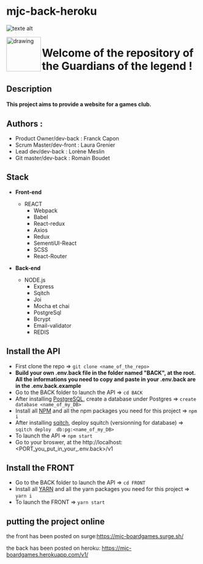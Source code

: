 # mjc-back-heroku

![texte alt](conception/image/medieval.jpg)

 <img align="left" src="conception/image/logo-noir.png" alt="drawing" width="90"/>  <h1 >Welcome of the repository  of the Guardians of the legend ! </h1>

## Description

#### This project aims to provide a website for a games club.

## Authors :

* Product Owner/dev-back : Franck Capon
* Scrum Master/dev-front : Laura Grenier
* Lead dev/dev-back : Lorène Meslin
* Git master/dev-back : Romain Boudet

## Stack

* **Front-end**

  * REACT
    * Webpack
    * Babel
    * React-redux
    * Axios
    * Redux
    * SementiUI-React
    * SCSS
    * React-Router



* **Back-end**
  * NODE.js
    * Express
    * Sqitch
    * Joi
    * Mocha et chai
    * PostgreSql
    * Bcrypt
    * Email-validator
    * REDIS
  
## Install the API

* First clone the repo => ```git clone <name_of_the_repo>```
* **Build your own .env.back file in the folder named "BACK", at the root. All the informations you need to copy and paste in your .env.back are in the .env.back.example**
* Go to the BACK folder to launch the API => ```cd BACK ```
* After installing [PostgreSQL](https://www.postgresql.org/download/), create a database under Postgres => ``` create database <name_of_my_DB> ```
* Install all [NPM](https://www.npmjs.com/) and all the npm packages you need for this project => ``` npm i ```
* After installing [sqitch](https://sqitch.org/download/), deploy squitch (versionning for database) => ```sqitch deploy  db:pg:<name_of_my_DB>```
* To launch the API => ``` npm start ```
* Go to your broswer, at the http://localhost:<PORT_you_put_in_your_.env.back>/v1

## Install the FRONT

* Go to the BACK folder to launch the API => ```cd FRONT ```
* Install all [YARN](https://classic.yarnpkg.com/en/docs/) and all the yarn packages you need for this project => ``` yarn i ```
* To launch the FRONT => ``` yarn start ```

## putting the project online

the front has been posted on surge:https://mjc-boardgames.surge.sh/

the back has been posted on heroku: https://mjc-boardgames.herokuapp.com/v1/
